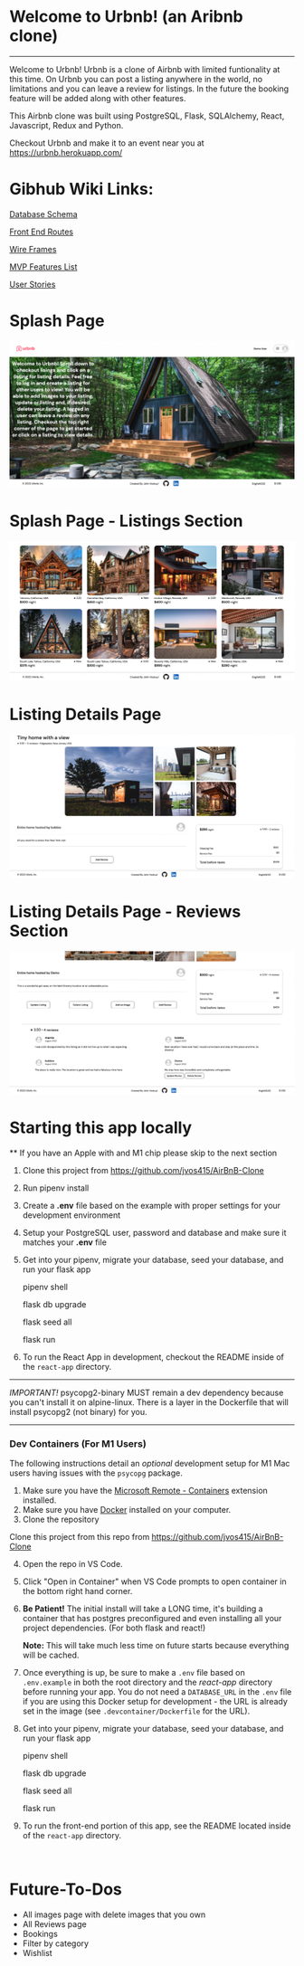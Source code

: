 # Welcome to Urbnb! (an Aribnb clone)

-----------------------------------------------------------------------------------------------------

Welcome to Urbnb! Urbnb is a clone of Airbnb with limited funtionality at this time. On Urbnb you can post a listing anywhere in the world, no limitations and you can leave a review for listings. In the future the booking feature will be added along with other features.

This Airbnb clone was built using PostgreSQL, Flask, SQLAlchemy, React, Javascript, Redux and Python.

Checkout Urbnb and make it to an event near you at https://urbnb.herokuapp.com/

# Gibhub Wiki Links:

[Database Schema](https://github.com/jvos415/AirBnB-Clone/wiki/Database-Schema)

[Front End Routes](https://github.com/jvos415/AirBnB-Clone/wiki/Front-End-Routes)

[Wire Frames](https://github.com/jvos415/AirBnB-Clone/wiki/Wire-Frames)

[MVP Features List](https://github.com/jvos415/AirBnB-Clone/wiki/MVP-Feature-List)

[User Stories](https://github.com/jvos415/AirBnB-Clone/wiki/User-Stories)

# Splash Page

<img src="react-app/src/images/README-Images/Splash.png"/>

# Splash Page - Listings Section

<img src="react-app/src/images/README-Images/Listings.png"/>

# Listing Details Page

<img src="react-app/src/images/README-Images/Listing-Details.png"/>

# Listing Details Page - Reviews Section

<img src="react-app/src/images/README-Images/Reviews.png"/>

# Starting this app locally
** If you have an Apple with and M1 chip please skip to the next section

1. Clone this project from https://github.com/jvos415/AirBnB-Clone

2. Run pipenv install

3. Create a **.env** file based on the example with proper settings for your
   development environment

4. Setup your PostgreSQL user, password and database and make sure it matches your **.env** file

5. Get into your pipenv, migrate your database, seed your database, and run your flask app

   pipenv shell

   flask db upgrade

   flask seed all

   flask run

6. To run the React App in development, checkout the README inside of the `react-app` directory.

***
*IMPORTANT!*
   psycopg2-binary MUST remain a dev dependency because you can't install it on alpine-linux.
   There is a layer in the Dockerfile that will install psycopg2 (not binary) for you.
***

### Dev Containers (For M1 Users)
The following instructions detail an *optional* development setup for M1 Mac users having issues with the `psycopg` package.

1. Make sure you have the [Microsoft Remote - Containers](https://marketplace.visualstudio.com/items?itemName=ms-vscode-remote.remote-containers) extension installed. 
2. Make sure you have [Docker](https://www.docker.com/products/docker-desktop/) installed on your computer. 
3. Clone the repository

Clone this project from this repo from https://github.com/jvos415/AirBnB-Clone
 
4. Open the repo in VS Code. 
5. Click "Open in Container" when VS Code prompts to open container in the bottom right hand corner. 
6. **Be Patient!** The initial install will take a LONG time, it's building a container that has postgres preconfigured and even installing all your project dependencies. (For both flask and react!)

   **Note:** This will take much less time on future starts because everything will be cached.

7. Once everything is up, be sure to make a `.env` file based on `.env.example` in both the root directory and the *react-app* directory before running your app. You do not need a `DATABASE_URL` in the `.env` file if you are using this Docker setup for development - the URL is already set in the image (see `.devcontainer/Dockerfile` for the URL).

8. Get into your pipenv, migrate your database, seed your database, and run your flask app

   pipenv shell

   flask db upgrade

   flask seed all

   flask run

9. To run the front-end portion of this app, see the README located inside of the `react-app` directory.

<br>

# Future-To-Dos

* All images page with delete images that you own
* All Reviews page
* Bookings
* Filter by category
* Wishlist
